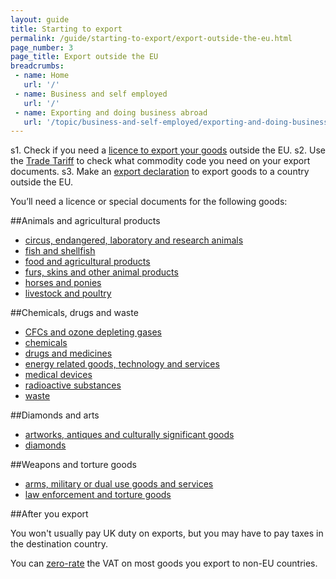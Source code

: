 ```yaml
---
layout: guide
title: Starting to export
permalink: /guide/starting-to-export/export-outside-the-eu.html
page_number: 3
page_title: Export outside the EU
breadcrumbs:
 - name: Home
   url: '/'
 - name: Business and self employed
   url: '/'
 - name: Exporting and doing business abroad
   url: '/topic/business-and-self-employed/exporting-and-doing-business-abroad.html'   
---
```


s1. Check if you need a [licence to export your goods](/guide/starting-to-export/export-licences.html) outside the EU.
s2. Use the [Trade Tariff](/start/trade-tariff.html) to check what commodity code you need on your export documents.
s3. Make an [export declaration](/guide/declare-exporting-goods-from-eu/overview.html) to export goods to a country outside the EU. 


You’ll need a licence or special documents for the following goods:

##Animals and agricultural products

- [circus, endangered, laboratory and research animals](/guidance/get-a-licence-to-export-circus-endangered-research-animals.html)
- [fish and shellfish](/guidance/get-a-licence-to-export-fish-shellfish.html)
- [food and agricultural products](/guidance/get-a-licence-to-export-food-and-agricultural-products.html)
- [furs, skins and other animal products](/guidance/get-a-licence-to-export-furs-skins-and-other-animal-products.html)
- [horses and ponies](/guidance/get-a-licence-to-export-horses-ponies.html)
- [livestock and poultry](/guidance/get-a-licence-to-export-livestock-poultry.html)

##Chemicals, drugs and waste

- [CFCs and ozone depleting gases](/guidance/get-a-licence-to-export-cfcs-and-ozone-depleting-gases.html)
- [chemicals](/guidance/get-a-licence-to-export-chemicals.html)
- [drugs and medicines](/guidance/get-a-licence-to-export-drugs-and-medicines.html)
- [energy related goods, technology and services](/guidance/get-a-licence-to-export-energy-related-goods-technology-and-services.html)
- [medical devices](/guidance/get-a-licence-to-export-medical-devices.html)
- [radioactive substances](/guidance/get-a-licence-to-export-radioactive-substances.html)
- [waste](/guidance/get-a-licence-to-export-waste.html)

##Diamonds and arts

- [artworks, antiques and culturally significant goods](/get-a-licence-to-export-cultural-goods.html)
- [diamonds](/guidance/get-a-licence-to-export-diamonds.html)

##Weapons and torture goods

- [arms, military or dual use goods and services](/guidance/get-a-licence-to-export-arms-military-or-dual-use-goods-and-services.html)
- [law enforcement and torture goods](/guidance/get-a-licence-to-export-law-enforcement-and-torture-goods.html)

##After you export

You won't usually pay UK duty on exports, but you may have to pay taxes in the destination country.

You can [zero-rate](/vat-businesses/vat-rates) the VAT on most goods you export to non-EU countries.
